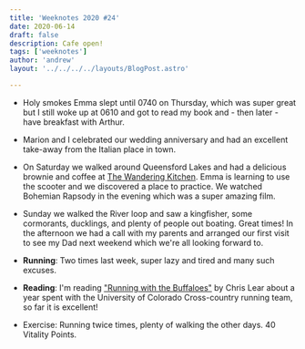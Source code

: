 ```yaml
---
title: 'Weeknotes 2020 #24'
date: 2020-06-14
draft: false
description: Cafe open!
tags: ['weeknotes']
author: 'andrew'
layout: '../../../../layouts/BlogPost.astro'

---
```

-   Holy smokes Emma slept until 0740 on Thursday, which was super great but I still woke up at 0610 and got to read my book and - then later - have breakfast with Arthur.

-   Marion and I celebrated our wedding anniversary and had an excellent take-away from the Italian place in town.

-   On Saturday we walked around Queensford Lakes and had a delicious brownie and coffee at [The Wandering Kitchen](http://thewanderingkitchen.co.uk/). Emma is learning to use the scooter and we discovered a place to practice. We watched Bohemian Rapsody in the evening which was a super amazing film.

-   Sunday we walked the River loop and saw a kingfisher, some cormorants, ducklings, and plenty of people out boating. Great times! In the afternoon we had a call with my parents and arranged our first visit to see my Dad next weekend which we're all looking forward to.

-   **Running**: Two times last week, super lazy and tired and many such excuses.

-   **Reading**: I'm reading ["Running with the Buffaloes"](https://www.amazon.co.uk/dp/B004HD49Q2/ref=pe_385721_48721101_TE_M1DP)
    by Chris Lear about a year spent with the University of Colorado Cross-country running team, so far it is excellent!

-   Exercise: Running twice times, plenty of walking the other days. 40 Vitality Points.
